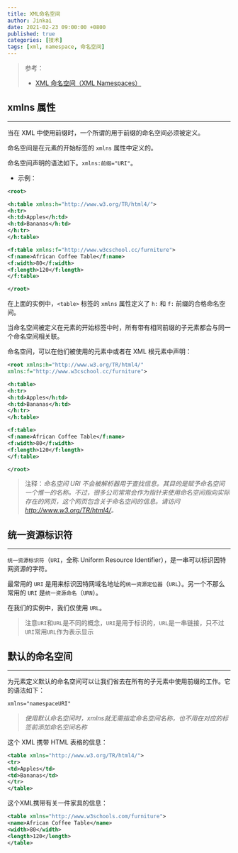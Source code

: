```yaml
---
title: XML命名空间
author: Jinkai
date: 2021-02-23 09:00:00 +0800
published: true
categories: [技术]
tags: [xml, namespace, 命名空间]
---
```

>参考：
>
>- [XML 命名空间（XML Namespaces）](<https://www.w3school.com.cn/xml/xml_namespaces.asp>)

## xmlns 属性

--------

当在 XML 中使用前缀时，一个所谓的用于前缀的命名空间必须被定义。

命名空间是在元素的开始标签的 `xmlns` 属性中定义的。

命名空间声明的语法如下。`xmlns:前缀="URI"`。

- 示例：

```xml
<root>

<h:table xmlns:h="http://www.w3.org/TR/html4/">
<h:tr>
<h:td>Apples</h:td>
<h:td>Bananas</h:td>
</h:tr>
</h:table>

<f:table xmlns:f="http://www.w3cschool.cc/furniture">
<f:name>African Coffee Table</f:name>
<f:width>80</f:width>
<f:length>120</f:length>
</f:table>

</root>
```

在上面的实例中，`<table>` 标签的 `xmlns` 属性定义了 `h:` 和 `f:` 前缀的合格命名空间。

当命名空间被定义在元素的开始标签中时，所有带有相同前缀的子元素都会与同一个命名空间相关联。

命名空间，可以在他们被使用的元素中或者在 XML 根元素中声明：

```xml
<root xmlns:h="http://www.w3.org/TR/html4/"
xmlns:f="http://www.w3cschool.cc/furniture">

<h:table>
<h:tr>
<h:td>Apples</h:td>
<h:td>Bananas</h:td>
</h:tr>
</h:table>

<f:table>
<f:name>African Coffee Table</f:name>
<f:width>80</f:width>
<f:length>120</f:length>
</f:table>

</root>
```

>注释：*命名空间 URI 不会被解析器用于查找信息。其目的是赋予命名空间一个惟一的名称。不过，很多公司常常会作为指针来使用命名空间指向实际存在的网页，这个网页包含关于命名空间的信息。请访问 <http://www.w3.org/TR/html4/>。*

## 统一资源标识符

--------

`统一资源标识符`（`URI`，全称 Uniform Resource Identifier），是一串可以标识因特网资源的字符。

最常用的 `URI` 是用来标识因特网域名地址的`统一资源定位器`（`URL`）。另一个不那么常用的 `URI` 是`统一资源命名`（`URN`）。

在我们的实例中，我们仅使用 `URL`。

>注意`URI`和`URL`是不同的概念，`URI`是用于标识的，`URL`是一串链接，只不过`URI`常用`URL`作为表示显示

## 默认的命名空间

--------

为元素定义默认的命名空间可以让我们省去在所有的子元素中使用前缀的工作。它的语法如下：

```xml
xmlns="namespaceURI"
```

>*使用默认命名空间时，xmlns就无需指定命名空间名称，也不用在对应的标签前添加命名空间名称*

这个 XML 携带 HTML 表格的信息：

```xml
<table xmlns="http://www.w3.org/TR/html4/">
<tr>
<td>Apples</td>
<td>Bananas</td>
</tr>
</table>
```

这个XML携带有关一件家具的信息：

```xml
<table xmlns="http://www.w3schools.com/furniture">
<name>African Coffee Table</name>
<width>80</width>
<length>120</length>
</table>
```
